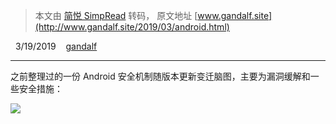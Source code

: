 > 本文由 [简悦 SimpRead](http://ksria.com/simpread/) 转码， 原文地址 [www.gandalf.site](http://www.gandalf.site/2019/03/android.html)

  3/19/2019    [gandalf](https://www.blogger.com/profile/12012309175123084010 "author profile")

* * *

之前整理过的一份 Android 安全机制随版本更新变迁脑图，主要为漏洞缓解和一些安全措施：

[![](https://user-images.githubusercontent.com/11291711/54667362-1d5db900-4b27-11e9-9588-528ac4de61bb.png)](https://user-images.githubusercontent.com/11291711/54667362-1d5db900-4b27-11e9-9588-528ac4de61bb.png)
